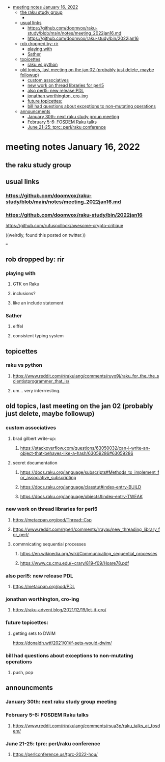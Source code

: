 - [meeting notes January 16, 2022](#orgc1bcd06)
  - [the raku study group](#orga206d83)
    - [<stupid raku pun>](#org804ec53)
  - [usual links](#orgfd99681)
    - [<https://github.com/doomvox/raku-study/blob/main/notes/meeting_2022jan16.md>](#org3c15b89)
    - [<https://github.com/doomvox/raku-study/bin/2022jan16>](#orgd39a676)
  - [rob dropped by: rir](#org097d21d)
    - [playing with](#orgc248dd0)
    - [Sather](#org46e5796)
  - [topicettes](#org13dd55b)
    - [raku vs python](#orgb21809e)
  - [old topics, last meeting on the jan 02 (probably just delete, maybe followup)](#org8391fee)
    - [custom associatives](#org3da38aa)
    - [new work on thread libraries for perl5](#org7def8ab)
    - [also perl5: new release PDL](#org0dfac46)
    - [jonathan worthington, cro-ing](#org0a9312a)
    - [future topicettes:](#orgd777ba9)
    - [bill had questions about exceptions to non-mutating operations](#org9186d40)
  - [announcments](#org58b8409)
    - [January 30th: next raku study group meeting](#org3d25067)
    - [February 5-6: FOSDEM Raku talks](#orga4c0b01)
    - [June 21-25: tprc: perl/raku conference](#orgf1bc3bc)


<a id="orgc1bcd06"></a>

# meeting notes January 16, 2022


<a id="orga206d83"></a>

## the raku study group


<a id="org804ec53"></a>

### <stupid raku pun>


<a id="orgfd99681"></a>

## usual links


<a id="org3c15b89"></a>

### <https://github.com/doomvox/raku-study/blob/main/notes/meeting_2022jan16.md>


<a id="orgd39a676"></a>

### <https://github.com/doomvox/raku-study/bin/2022jan16>

<https://github.com/rufuspollock/awesome-crypto-critique>

((weirdly, found this posted on twitter.))

`=`


<a id="org097d21d"></a>

## rob dropped by: rir


<a id="orgc248dd0"></a>

### playing with

1.  GTK on Raku

2.  inclusions?

3.  like an include statement


<a id="org46e5796"></a>

### Sather

1.  eiffel

2.  consistent typing system


<a id="org13dd55b"></a>

## topicettes


<a id="orgb21809e"></a>

### raku vs python

1.  <https://www.reddit.com/r/rakulang/comments/ruyo9j/raku_for_the_the_scientistprogrammer_that_is/>

2.  um&#x2026; very interrresting.


<a id="org8391fee"></a>

## old topics, last meeting on the jan 02 (probably just delete, maybe followup)


<a id="org3da38aa"></a>

### custom associatives

1.  brad gilbert write-up:

    1.  <https://stackoverflow.com/questions/63050032/can-i-write-an-object-that-behaves-like-a-hash/63059286#63059286>

2.  secret documentation

    1.  <https://docs.raku.org/language/subscripts#Methods_to_implement_for_associative_subscripting>
    
    2.  <https://docs.raku.org/language/classtut#index-entry-BUILD>
    
    3.  <https://docs.raku.org/language/objects#index-entry-TWEAK>


<a id="org7def8ab"></a>

### new work on thread libraries for perl5

1.  <https://metacpan.org/pod/Thread::Csp>

2.  <https://www.reddit.com/r/perl/comments/rrayau/new_threading_library_for_perl/>

3.  commnicating sequential processes

    1.  <https://en.wikipedia.org/wiki/Communicating_sequential_processes>
    
    2.  <https://www.cs.cmu.edu/~crary/819-f09/Hoare78.pdf>


<a id="org0dfac46"></a>

### also perl5: new release PDL

1.  <https://metacpan.org/pod/PDL>


<a id="org0a9312a"></a>

### jonathan worthington, cro-ing

1.  <https://raku-advent.blog/2021/12/19/let-it-cro/>


<a id="orgd777ba9"></a>

### future topicettes:

1.  getting sets to DWIM

    <https://donaldh.wtf/2021/01/if-sets-would-dwim/>


<a id="org9186d40"></a>

### bill had questions about exceptions to non-mutating operations

1.  push, pop


<a id="org58b8409"></a>

## announcments


<a id="org3d25067"></a>

### January 30th: next raku study group meeting


<a id="orga4c0b01"></a>

### February 5-6: FOSDEM Raku talks

1.  <https://www.reddit.com/r/rakulang/comments/rsua3p/raku_talks_at_fosdem/>


<a id="orgf1bc3bc"></a>

### June 21-25: tprc: perl/raku conference

1.  <https://perlconference.us/tprc-2022-hou/>
